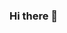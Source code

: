 ### Hi there 👋

<!--
**Algacir/Algacir** is a ✨ _special_ ✨ repository because its `README.md` (this file) appears on your GitHub profile.

Here are some ideas to get you started:

- 🔭
I currently work as an administrative assistant at Hospital Santo Antônio
- 🌱 I’m currently learning ...
- 👯 I’m looking to collaborate on ...
- 🤔 I’m looking for help with ...
- 💬 Ask me about ...
- 📫 How to reach me: ...
- 😄 Pronouns: ...
- ⚡ Fun fact: ...
-->
